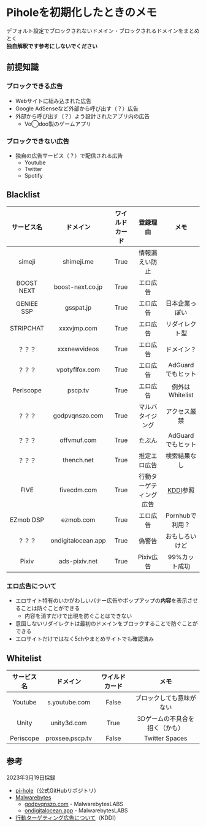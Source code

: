 # Piholeを初期化したときのメモ
デフォルト設定でブロックされないドメイン・ブロックされるドメインをまとめとく<br>
**独自解釈です参考にしないでください**
## 前提知識
### ブロックできる広告
* Webサイトに組み込まれた広告
* Google AdSenseなど外部から呼び出す（？）広告
* 外部から呼び出す（？）よう設計されたアプリ内の広告
  * Vo◯doo製のゲームアプリ 
### ブロックできない広告
* 独自の広告サービス（？）で配信される広告
  * Youtube
  * Twitter
  * Spotify
## Blacklist
|サービス名|ドメイン|ワイルドカード|登録理由|メモ|
|:---:|:---:|:---:|:---:|:---:|
|simeji|shimeji.me|True|情報漏えい防止|
|BOOST NEXT|boost-next.co.jp|True|エロ広告|
|GENIEE SSP|gsspat.jp|True|エロ広告|日本企業っぽい|
|STRIPCHAT|xxxvjmp.com|True|エロ広告|リダイレクト型|
|？？？|xxxnewvideos|True|エロ広告|ドメイン？|
|？？？|vpotyflfox.com|True|エロ広告|AdGuardでもヒット|
|Periscope|pscp.tv|True|エロ広告|例外はWhitelist|
|？？？|godpvqnszo.com|True|マルバタイジング|アクセス厳禁|
|？？？|offvmuf.com|True|たぶん|AdGuardでもヒット|
|？？？|thench.net|True|推定エロ広告|検索結果なし|
|FIVE|fivecdm.com|True|行動ターゲティング広告|[KDDI](https://www.kddi.com/app-policy/ios/app-policy-targeting-newspass-1.5.html)参照|
|EZmob DSP|ezmob.com|True|エロ広告|Pornhubで利用？|
|？？？|ondigitalocean.app|True|偽警告|おもしろいけど|
|Pixiv|ads-pixiv.net|True|Pixiv広告|99%カット成功|

### エロ広告について
* エロサイト特有のいかがわしいバナー広告やポップアップの**内容**を表示させることは防ぐことができる
  * 内容を消すだけで出現を防ぐことはできない
* 意図しないリダイレクトは最初のドメインをブロックすることで防ぐことができる 
* エロサイトだけではなく5chやまとめサイトでも確認済み

## Whitelist
|サービス名|ドメイン|ワイルドカード|メモ|
|:---:|:---:|:---:|:---:|
|Youtube|s.youtube.com|False|ブロックしても意味がない|
|Unity|unity3d.com|True|3Dゲームの不具合を招く（かも）|
|Periscope|proxsee.pscp.tv|False|Twitter Spaces|

## 参考
2023年3月19日採録
* [pi-hole](https://github.com/pi-hole)（公式GitHubリポジトリ）
* [Malwarebytes](https://www.malwarebytes.com)
  * [godpvqnszo.com](https://www.malwarebytes.com/blog/detections/godpvqnszo-com) - MalwarebytesLABS
  * [ondigitalocean.app](https://www.malwarebytes.com/blog/detections/ondigitalocean-app) - MalwarebytesLABS
* [行動ターゲティング広告について](https://www.kddi.com/app-policy/ios/app-policy-targeting-newspass-1.5.html)（KDDI）
